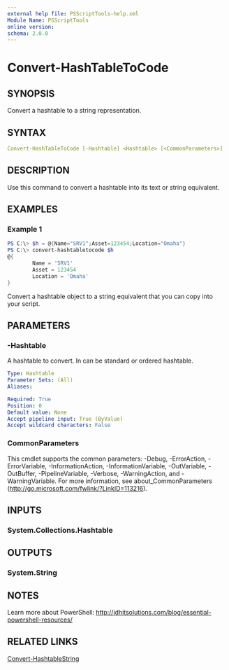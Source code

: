 ```yaml
---
external help file: PSScriptTools-help.xml
Module Name: PSScriptTools
online version:
schema: 2.0.0
---
```


# Convert-HashTableToCode

## SYNOPSIS

Convert a hashtable to a string representation.

## SYNTAX

```yaml
Convert-HashTableToCode [-Hashtable] <Hashtable> [<CommonParameters>]
```

## DESCRIPTION

Use this command to convert a hashtable into its text or string equivalent.

## EXAMPLES

### Example 1

```powershell
PS C:\> $h = @{Name="SRV1";Asset=123454;Location="Omaha"}
PS C:\> convert-hashtabletocode $h
@{
        Name = 'SRV1'
        Asset = 123454
        Location = 'Omaha'
}
```

Convert a hashtable object to a string equivalent that you can copy into your script.

## PARAMETERS

### -Hashtable

A hashtable to convert. In can be standard or ordered hashtable.

```yaml
Type: Hashtable
Parameter Sets: (All)
Aliases:

Required: True
Position: 0
Default value: None
Accept pipeline input: True (ByValue)
Accept wildcard characters: False
```

### CommonParameters

This cmdlet supports the common parameters: -Debug, -ErrorAction, -ErrorVariable, -InformationAction, -InformationVariable, -OutVariable, -OutBuffer, -PipelineVariable, -Verbose, -WarningAction, and -WarningVariable.
For more information, see about_CommonParameters (http://go.microsoft.com/fwlink/?LinkID=113216).

## INPUTS

### System.Collections.Hashtable

## OUTPUTS

### System.String

## NOTES

Learn more about PowerShell: http://jdhitsolutions.com/blog/essential-powershell-resources/

## RELATED LINKS

[Convert-HashtableString](./Convert-HashtableString.md)